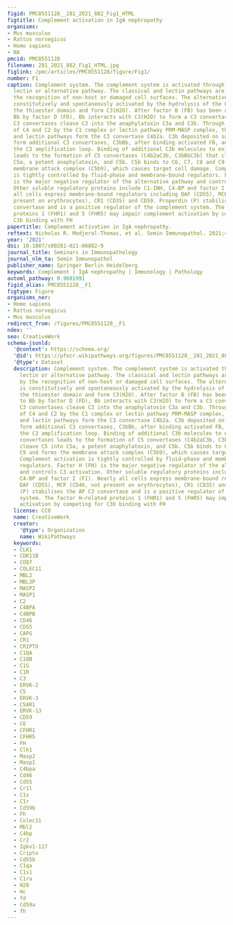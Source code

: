 ```yaml
---
figid: PMC8551128__281_2021_882_Fig1_HTML
figtitle: Complement activation in IgA nephropathy
organisms:
- Mus musculus
- Rattus norvegicus
- Homo sapiens
- NA
pmcid: PMC8551128
filename: 281_2021_882_Fig1_HTML.jpg
figlink: /pmc/articles/PMC8551128/figure/Fig1/
number: F1
caption: Complement system. The complement system is activated through the classical,
  lectin or alternative pathway. The classical and lectin pathways are initiated by
  the recognition of non-host or damaged cell surfaces. The alternative pathway is
  constitutively and spontaneously activated by the hydrolysis of the C3 to expose
  the thioester domain and form C3(H2O). After factor B (FB) has been activated to
  Bb by factor D (FD), Bb interacts with C3(H2O) to form a C3 convertase (C3(H2O)Bb).
  C3 convertases cleave C3 into the anaphylatoxin C3a and C3b. Through activation
  of C4 and C2 by the C1 complex or lectin pathway PRM-MASP complex, the classical
  and lectin pathways form the C3 convertase C4b2a. C3b deposited on surfaces can
  form additional C3 convertases, C3bBb, after binding activated FB, and this drives
  the C3 amplification loop. Binding of additional C3b molecules to existing C3 convertases
  leads to the formation of C5 convertases (C4b2aC3b, C3bBbC3b) that cleave C5 into
  C5a, a potent anaphylatoxin, and C5b. C5b binds to C6, C7, C8 and C9 and forms the
  membrane attack complex (C5b9), which causes target cell damage. Complement activation
  is tightly controlled by fluid-phase and membrane-bound regulators. Factor H (FH)
  is the major negative regulator of the alternative pathway and controls C3 activation.
  Other soluble regulatory proteins include C1-INH, C4-BP and factor I (FI). Nearly
  all cells express membrane-bound regulators including DAF (CD55), MCP (CD46, not
  present on erythrocytes), CR1 (CD35) and CD59. Properdin (P) stabilises the AP C3
  convertase and is a positive regulator of the complement system. The factor H–related
  proteins 1 (FHR1) and 5 (FHR5) may impair complement activation by competing for
  C3b binding with FH
papertitle: Complement activation in IgA nephropathy.
reftext: Nicholas R. Medjeral-Thomas, et al. Semin Immunopathol. 2021;43(5):679-690.
year: '2021'
doi: 10.1007/s00281-021-00882-9
journal_title: Seminars in Immunopathology
journal_nlm_ta: Semin Immunopathol
publisher_name: Springer Berlin Heidelberg
keywords: Complement | IgA nephropathy | Immunology | Pathology
automl_pathway: 0.9601991
figid_alias: PMC8551128__F1
figtype: Figure
organisms_ner:
- Homo sapiens
- Rattus norvegicus
- Mus musculus
redirect_from: /figures/PMC8551128__F1
ndex: ''
seo: CreativeWork
schema-jsonld:
  '@context': https://schema.org/
  '@id': https://pfocr.wikipathways.org/figures/PMC8551128__281_2021_882_Fig1_HTML.html
  '@type': Dataset
  description: Complement system. The complement system is activated through the classical,
    lectin or alternative pathway. The classical and lectin pathways are initiated
    by the recognition of non-host or damaged cell surfaces. The alternative pathway
    is constitutively and spontaneously activated by the hydrolysis of the C3 to expose
    the thioester domain and form C3(H2O). After factor B (FB) has been activated
    to Bb by factor D (FD), Bb interacts with C3(H2O) to form a C3 convertase (C3(H2O)Bb).
    C3 convertases cleave C3 into the anaphylatoxin C3a and C3b. Through activation
    of C4 and C2 by the C1 complex or lectin pathway PRM-MASP complex, the classical
    and lectin pathways form the C3 convertase C4b2a. C3b deposited on surfaces can
    form additional C3 convertases, C3bBb, after binding activated FB, and this drives
    the C3 amplification loop. Binding of additional C3b molecules to existing C3
    convertases leads to the formation of C5 convertases (C4b2aC3b, C3bBbC3b) that
    cleave C5 into C5a, a potent anaphylatoxin, and C5b. C5b binds to C6, C7, C8 and
    C9 and forms the membrane attack complex (C5b9), which causes target cell damage.
    Complement activation is tightly controlled by fluid-phase and membrane-bound
    regulators. Factor H (FH) is the major negative regulator of the alternative pathway
    and controls C3 activation. Other soluble regulatory proteins include C1-INH,
    C4-BP and factor I (FI). Nearly all cells express membrane-bound regulators including
    DAF (CD55), MCP (CD46, not present on erythrocytes), CR1 (CD35) and CD59. Properdin
    (P) stabilises the AP C3 convertase and is a positive regulator of the complement
    system. The factor H–related proteins 1 (FHR1) and 5 (FHR5) may impair complement
    activation by competing for C3b binding with FH
  license: CC0
  name: CreativeWork
  creator:
    '@type': Organization
    name: WikiPathways
  keywords:
  - CLK1
  - CDK11B
  - COQ7
  - COLEC11
  - MBL2
  - MBL3P
  - MASP2
  - MASP1
  - C2
  - C4BPA
  - C4BPB
  - CD46
  - CD55
  - CAPG
  - CR1
  - CRIPTO
  - C1QA
  - C1QB
  - C1S
  - C1R
  - C3
  - ERVK-2
  - C5
  - ERVK-3
  - C5AR1
  - ERVK-13
  - CD59
  - C6
  - CFHR1
  - CFHR5
  - FH
  - Clk1
  - Masp2
  - Masp1
  - C4bpa
  - Cd46
  - Cd55
  - Cr1l
  - C1s
  - C1r
  - Cd59b
  - Fh
  - Colec11
  - Mbl2
  - C4bp
  - Cr2
  - Igkv1-117
  - Cripto
  - Cd55b
  - C1qa
  - C1s1
  - C1ra
  - H20
  - Hc
  - fd
  - Cd59a
  - fh
---
```

